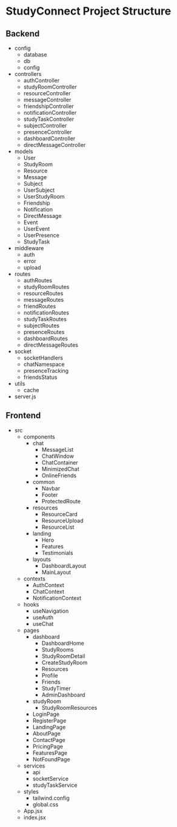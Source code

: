 # StudyConnect Project Structure

## Backend
- config
  - database
  - db
  - config
- controllers
  - authController
  - studyRoomController
  - resourceController
  - messageController
  - friendshipController
  - notificationController
  - studyTaskController
  - subjectController
  - presenceController
  - dashboardController
  - directMessageController
- models
  - User
  - StudyRoom
  - Resource
  - Message
  - Subject
  - UserSubject
  - UserStudyRoom
  - Friendship
  - Notification
  - DirectMessage
  - Event
  - UserEvent
  - UserPresence
  - StudyTask
- middleware
  - auth
  - error
  - upload
- routes
  - authRoutes
  - studyRoomRoutes
  - resourceRoutes
  - messageRoutes
  - friendRoutes
  - notificationRoutes
  - studyTaskRoutes
  - subjectRoutes
  - presenceRoutes
  - dashboardRoutes
  - directMessageRoutes
- socket
  - socketHandlers
  - chatNamespace
  - presenceTracking
  - friendsStatus
- utils
  - cache
- server.js

## Frontend
- src
  - components
    - chat
      - MessageList
      - ChatWindow
      - ChatContainer
      - MinimizedChat
      - OnlineFriends
    - common
      - Navbar
      - Footer
      - ProtectedRoute
    - resources
      - ResourceCard
      - ResourceUpload
      - ResourceList
    - landing
      - Hero
      - Features
      - Testimonials
    - layouts
      - DashboardLayout
      - MainLayout
  - contexts
    - AuthContext
    - ChatContext
    - NotificationContext
  - hooks
    - useNavigation
    - useAuth
    - useChat
  - pages
    - dashboard
      - DashboardHome
      - StudyRooms
      - StudyRoomDetail
      - CreateStudyRoom
      - Resources
      - Profile
      - Friends
      - StudyTimer
      - AdminDashboard
    - studyRoom
      - StudyRoomResources
    - LoginPage
    - RegisterPage
    - LandingPage
    - AboutPage
    - ContactPage
    - PricingPage
    - FeaturesPage
    - NotFoundPage
  - services
    - api
    - socketService
    - studyTaskService
  - styles
    - tailwind.config
    - global.css
  - App.jsx
  - index.jsx 